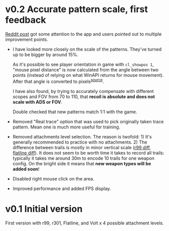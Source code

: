# v0.2 Accurate pattern scale, first feedback

[Reddit post](https://www.reddit.com/r/apexlegends/comments/mosk0l/i_have_created_an_app_to_practice_recoils) got some attention to the app and users pointed out to multiple improvement points.

- I have looked more closely on the scale of the patterns. They've turned up to be bigger by around 15%.

    As it's possible to see player orientation in game with `cl_showpos 1`, "mouse pixel distance" is now calculated from the angle between two points (instead of relying on what WinAPI returns for mouse movement). After that angle is converted to pixels<sup>[source](http://vergeofapathy.com/mouse-sensitivity-apex/)</sup>. 

    I have also found, by trying to accurately compensate with different scopes and FOV from 70 to 110, that **recoil is absolute and does not scale with ADS or FOV**.

    Double checked that new patterns match 1:1 with the game.

- Removed "Real trace" option that was used to pick originally taken trace pattern. Mean one is much more useful for training.

- Removed attachments level selection. The reason is twofold: 1) It's generally recommended to practice with no attachments. 2) The difference between trails is mostly in minor vertical scale ([r99 diff](./res/r99_diff.png), [flatline diff](./res/faltline_diff.png)). It does not seem to be worth time it takes to record all trails: typically it takes me around 30m to encode 10 trails for one weapon config. On the bright side it means that **new weapon types will be added soon**!

- Disabled right mouse click on the area.

- Improved performance and added FPS display.

# v0.1 Initial version

First version with r99, r301, Flatline, and Volt x 4 possible attachment levels.